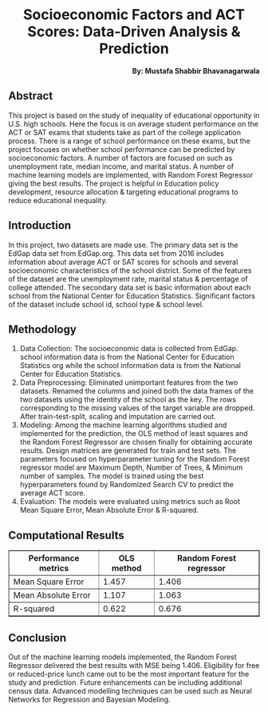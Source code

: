 <h1 align="center">Socioeconomic Factors and ACT Scores: Data-Driven Analysis & Prediction</h1>

<p align="right"><b>By: Mustafa Shabbir Bhavanagarwala</b></p>

## Abstract
<p>This project is based on the study of inequality of educational opportunity in U.S. high schools. Here the focus is on average student performance on the ACT or SAT exams that students take as part of the college application process. There is a range of school performance on these exams, but the project focuses on whether school performance can be predicted by socioeconomic factors. A number of factors are focused on such as unemployment rate, median income, and marital status. A number of machine learning models are implemented, with Random Forest Regressor giving the best results. The project is helpful in Education policy development, resource allocation & targeting educational programs to reduce educational inequality.</p>

## Introduction
<p>In this project, two datasets are made use. The primary data set is the EdGap data set from EdGap.org. This data set from 2016 includes information about average ACT or SAT scores for schools and several socioeconomic characteristics of the school district. Some of the features of the dataset are the unemployment rate, marital status & percentage of college attended. The secondary data set is basic information about each school from the National Center for Education Statistics. Significant factors of the dataset include school id, school type & school level. </p>

## Methodology
<ol>
<li>Data Collection: The socioeconomic data is collected from EdGap. school information data is from the National Center for Education Statistics org while the school information data is from the National Center for Education Statistics.</li>

<li>Data Preprocessing: Eliminated unimportant features from the two datasets. Renamed the columns and joined both the data frames of the two datasets using the identity of the school as the key. The rows corresponding to the missing values of the target variable are dropped. After train-test-split, scaling and imputation are carried out.</li>

<li>Modeling: Among the machine learning algorithms studied and implemented for the prediction, the OLS method of least squares and the Random Forest Regressor are chosen finally for obtaining accurate results. Design matrices are generated for train and test sets. The parameters focused on hyperparameter tuning for the Random Forest regressor model are Maximum Depth, Number of Trees, & Minimum number of samples. The model is trained using the best hyperparameters found by Randomized Search CV to predict the average ACT score.</li>
<li>Evaluation: The models were evaluated using metrics such as Root Mean Square Error, Mean Absolute Error & R-squared.</li>
</ol>

## Computational Results

<table border="1" cellpadding="5" cellspacing="0">
  <tr>
    <th>Performance metrics</th>
    <th>OLS method</th>
    <th>Random Forest regressor</th>
  </tr>
  <tr>
    <td>Mean Square Error</td>
    <td>1.457</td>
    <td>1.406</td>
  </tr>
  <tr>
    <td>Mean Absolute Error</td>
    <td>1.107</td>
    <td>1.063</td>
  </tr>
  <tr>
    <td>R-squared</td>
    <td>0.622</td>
    <td>0.676</td>
  </tr>
</table>


## Conclusion
<p>Out of the machine learning models implemented, the Random Forest Regressor delivered the best results with MSE being 1.406. Eligibility for free or reduced-price lunch came out to be the most important feature for the study and prediction. Future enhancements can be including additional census data. Advanced modelling techniques can be used such as Neural Networks for Regression and Bayesian Modeling.</p>
